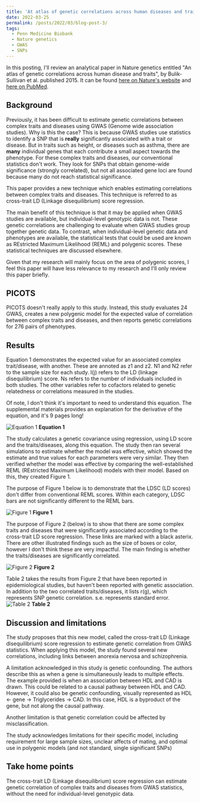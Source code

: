 ```yaml
---
title: 'At atlas of genetic correlations across human diseases and traits... A review'
date: 2022-03-25
permalink: /posts/2022/03/blog-post-3/
tags:
  - Penn Medicine Biobank
  - Nature genetics
  - GWAS
  - SNPs
---
```


In this posting, I'll review an analytical paper in Nature genetics entitled "An atlas of genetic correlations across human disease and traits", by Bulik-Sullivan et al. published 2015. It can be found [here on Nature's website](https://www.nature.com/articles/ng.3406) and [here on PubMed](https://www.ncbi.nlm.nih.gov/pmc/articles/PMC4797329/).

Background
------
Previously, it has been difficult to estimate genetic correlations between complex traits and diseases using GWAS (Genome wide association studies). Why is this the case? This is because GWAS studies use statistics to identify a SNP that is **really** significantly associated with a trait or disease. But in traits such as height, or diseases such as asthma, there are **many** individual genes that each contribute a small aspect towards the phenotype. For these complex traits and diseases, our conventional statistics don't work. They look for SNPs that obtain genome-wide significance (strongly correlated), but not all associated gene loci are found because many do not reach statistical significance.

This paper provides a new technique which enables estimating correlations between complex traits and diseases. This technique is referred to as cross-trait LD (Linkage disequilibrium) score regression.

The main benefit of this technique is that it may be applied when GWAS studies are available, but individual-level genotypic data is not. These genetic correlations are challenging to evaluate when GWAS studies group together genetic data. To contrast, when individual-level genetic data and phenotypes are available, the statistical tests that could be used are known as REstricted Maximum Likelihood (REML) and polygenic scores. These statistical techniques are discussed elsewhere.

Given that my research will mainly focus on the area of polygenic scores, I feel this paper will have less relevance to my research and I'll only review this paper briefly.

PICOTS
------
PICOTS doesn't really apply to this study. Instead, this study evaluates 24 GWAS, creates a new polygenic model for the expected value of correlation between complex traits and diseases, and then reports genetic correlations for 276 pairs of phenotypes.

Results
------
Equation 1 demonstrates the expected value for an associated complex trait/disease, with another. These are annoted as z1 and z2. N1 and N2 refer to the sample size for each study. l(j) refers to the LD (linkage disequilibrium) score. Ns refers to the number of individuals included in both studies. The other variables refer to cofactors related to genetic relatedness or correlations measured in the studies.

Of note, I don't think it's important to need to understand this equation. The supplemental materials provides an explanation for the derivative of the equation, and it's 9 pages long!

![Equation 1](https://oliver-clark.github.io/images/Screenshot_13.jpg)
**Equation 1**

The study calculates a genetic covariance using regression, using LD score and the traits/diseases, along this equation. The study then ran several simulations to estimate whether the model was effective, which showed the estimate and true values for each parameters were very similar. They then verified whether the model was effective by comparing the well-established REML (REstricted Maximum Likelihood) models with their model. Based on this, they created Figure 1.

The purpose of Figure 1 below is to demonstrate that the LDSC (LD scores) don't differ from conventional REML scores. Within each category, LDSC bars are not significantly different to the REML bars.

![Figure 1](https://oliver-clark.github.io/images/tileshop(1).jpg)
**Figure 1**

The purpose of Figure 2 (below) is to show that there are some complex traits and diseases that were significantly associated according to the cross-trait LD score regression. These links are marked with a black asterix. There are other illustrated findings such as the size of boxes or color, however I don't think these are very impactful. The main finding is whether the traits/diseases are significantly correlated.

![Figure 2](https://oliver-clark.github.io/images/tileshop.jpg)
**Figure 2**

Table 2 takes the results from Figure 2 that have been reported in epidemiological studies, but haven't been reported with genetic association. In addition to the two correlated traits/diseases, it lists r(g), which represents SNP genetic correlation. s.e. represents standard error.
![Table 2](https://oliver-clark.github.io/images/Screenshot_11.jpg)
**Table 2**

Discussion and limitations
------
The study proposes that this new model, called the cross-trait LD (Linkage disequilibrium) score regression to estimate genetic correlation from GWAS statistics. When applying this model, the study found several new correlations, including links between anorexia nervosa and schizophrenia. 

A limitation acknowledged in this study is genetic confounding. The authors describe this as when a gene is simultaneously leads to multiple effects. The example provided is when an association between HDL and CAD is drawn. This could be related to a causal pathway between HDL and CAD. However, it could also be genetic confounding, visually represented as HDL <- gene -> Triglycerides -> CAD. In this case, HDL is a byproduct of the gene, but not along the causal pathway. 

Another limitation is that genetic correlation could be affected by misclassification. 

The study acknowledges limitations for their specific model, including requirement for large sample sizes, unclear affects of mating, and optimal use in polygenic models (and not standard, single significant SNPs)

Take home points
------
The cross-trait LD (Linkage disequilibrium) score regression can estimate genetic correlation of complex traits and diseases from GWAS statistics, without the need for individual-level genotypic data.
